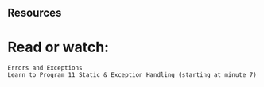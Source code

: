 ## Resources

# Read or watch:

    Errors and Exceptions
    Learn to Program 11 Static & Exception Handling (starting at minute 7)
